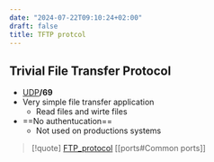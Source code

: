 ```yaml
---
date: "2024-07-22T09:10:24+02:00"
draft: false
title: TFTP protcol
---
```


## Trivial File Transfer Protocol

-   [UDP](/Notes/posts/for_later/UDP)**/69**  
-   Very simple file transfer application
    -   Read files and wirte files
-   ==No authentucation==
    -   Not used on productions systems

> \[!quote\] [FTP_protocol](/Notes/posts/protocols/FTP_protocol)
> \[\[ports#Common ports\]\]
